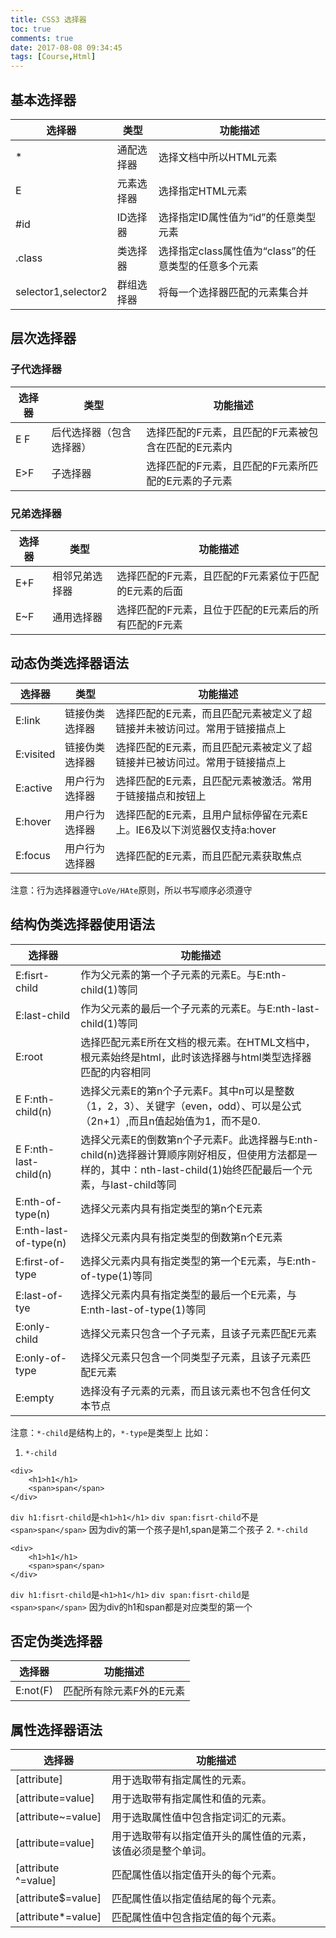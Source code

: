 ```yaml
---
title: CSS3 选择器
toc: true
comments: true
date: 2017-08-08 09:34:45
tags: [Course,Html]
---
```


## 基本选择器

| 选择器 | 类型 | 功能描述 |
| --- | --- | --- |
| * | 通配选择器| 选择文档中所以HTML元素 |
| E | 元素选择器| 选择指定HTML元素 |
| #id | ID选择器| 选择指定ID属性值为“id”的任意类型元素|
| .class | 类选择器| 选择指定class属性值为“class”的任意类型的任意多个元素 |
| selector1,selector2 | 群组选择器| 将每一个选择器匹配的元素集合并|

## 层次选择器
### 子代选择器

| 选择器 |类型|	功能描述 |
|----|---|---|
|E   F|	后代选择器（包含选择器）	|选择匹配的F元素，且匹配的F元素被包含在匹配的E元素内|
|E>F|	子选择器	|选择匹配的F元素，且匹配的F元素所匹配的E元素的子元素|
### 兄弟选择器
| 选择器 |类型|	功能描述 |
|----|---|---|
|E+F	|相邻兄弟选择器	|选择匹配的F元素，且匹配的F元素紧位于匹配的E元素的后面|
|E~F|	通用选择器	|选择匹配的F元素，且位于匹配的E元素后的所有匹配的F元素|

## 动态伪类选择器语法

| 选择器 |类型|	功能描述 |
|----|---|---|
|E:link	|链接伪类选择器  |	选择匹配的E元素，而且匹配元素被定义了超链接并未被访问过。常用于链接描点上|
|E:visited  |	链接伪类选择器	|选择匹配的E元素，而且匹配元素被定义了超链接并已被访问过。常用于链接描点上|
|E:active|	用户行为选择器	|选择匹配的E元素，且匹配元素被激活。常用于链接描点和按钮上|
|E:hover	|用户行为选择器	|选择匹配的E元素，且用户鼠标停留在元素E上。IE6及以下浏览器仅支持a:hover|
|E:focus	|用户行为选择器	|选择匹配的E元素，而且匹配元素获取焦点|

注意：行为选择器遵守`LoVe/HAte`原则，所以书写顺序必须遵守


## 结构伪类选择器使用语法

| 选择器 |	功能描述 |
|----|---|
|E:fisrt-child	|作为父元素的第一个子元素的元素E。与E:nth-child(1)等同|
|E:last-child|	作为父元素的最后一个子元素的元素E。与E:nth-last-child(1)等同|
|E:root	|选择匹配元素E所在文档的根元素。在HTML文档中，根元素始终是html，此时该选择器与html类型选择器匹配的内容相同|
|E F:nth-child(n)|	选择父元素E的第n个子元素F。其中n可以是整数（1，2，3）、关键字（even，odd）、可以是公式（2n+1）,而且n值起始值为1，而不是0.|
|E F:nth-last-child(n)|	选择父元素E的倒数第n个子元素F。此选择器与E:nth-child(n)选择器计算顺序刚好相反，但使用方法都是一样的，其中：nth-last-child(1)始终匹配最后一个元素，与last-child等同|
|E:nth-of-type(n)|	选择父元素内具有指定类型的第n个E元素|
|E:nth-last-of-type(n)|	选择父元素内具有指定类型的倒数第n个E元素|
|E:first-of-type	|选择父元素内具有指定类型的第一个E元素，与E:nth-of-type(1)等同|
|E:last-of-tye	|选择父元素内具有指定类型的最后一个E元素，与E:nth-last-of-type(1)等同|
|E:only-child	|选择父元素只包含一个子元素，且该子元素匹配E元素
|E:only-of-type	|选择父元素只包含一个同类型子元素，且该子元素匹配E元素|
|E:empty|	选择没有子元素的元素，而且该元素也不包含任何文本节点|

注意：`*-child`是结构上的，`*-type`是类型上
比如：

1. `*-child`
 
```
<div>
    <h1>h1</h1>
    <span>span</span>
</div>
```

`div h1:fisrt-child`是`<h1>h1</h1>`
`div span:fisrt-child`不是`<span>span</span>`
因为div的第一个孩子是h1,span是第二个孩子
2. `*-child`

```
<div>
    <h1>h1</h1>
    <span>span</span>
</div>
```

`div h1:fisrt-child`是`<h1>h1</h1>`
`div span:fisrt-child`是`<span>span</span>`
因为div的h1和span都是对应类型的第一个

## 否定伪类选择器
|选择器	|功能描述|
|---|---|
|E:not(F)	|匹配所有除元素F外的E元素|

## 属性选择器语法

|选择器	|功能描述|
|---|---|
|[attribute]	|用于选取带有指定属性的元素。|
|[attribute=value]	|用于选取带有指定属性和值的元素。|
|[attribute~=value]|	用于选取属性值中包含指定词汇的元素。|
|[attribute=value]	|用于选取带有以指定值开头的属性值的元素，该值必须是整个单词。|
|[attribute ^=value]|	匹配属性值以指定值开头的每个元素。|
|[attribute$=value]|	匹配属性值以指定值结尾的每个元素。|
|[attribute*=value]|	匹配属性值中包含指定值的每个元素。|


